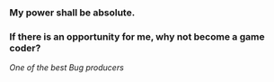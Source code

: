 ### My power shall be absolute.
### If there is an opportunity for me, why not become a game coder?
*One of the best Bug producers*
